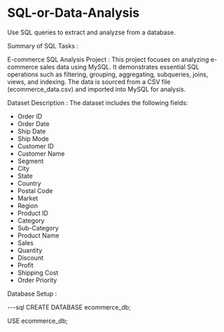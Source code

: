 # SQL-or-Data-Analysis
Use SQL queries to extract and analyzse from a database.

Summary of SQL Tasks :

E-commerce SQL Analysis Project :
This project focuses on analyzing e-commerce sales data using MySQL. It demonstrates essential SQL operations such as filtering, grouping, 
aggregating, subqueries, joins, views, and indexing. The data is sourced from a CSV file (ecommerce_data.csv) and imported into MySQL for analysis.


 Dataset Description :
 The dataset includes the following fields:
- Order ID
- Order Date
- Ship Date
- Ship Mode
- Customer ID
- Customer Name
- Segment
- City
- State
- Country
- Postal Code
- Market
- Region
- Product ID
- Category
- Sub-Category
- Product Name
- Sales
- Quantity
- Discount
- Profit
- Shipping Cost
- Order Priority


 Database Setup :

---sql
CREATE DATABASE ecommerce_db;

USE ecommerce_db;
